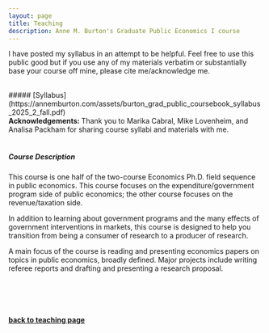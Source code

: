 ```yaml
---
layout: page
title: Teaching
description: Anne M. Burton's Graduate Public Economics I course
---
```


I have posted my syllabus in an attempt to be helpful. Feel free to use this public good but if you use any of my materials verbatim or substantially base your course off mine, please cite me/acknowledge me.

<br/>
##### [Syllabus](https://annemburton.com/assets/burton_grad_public_coursebook_syllabus_2025_2_fall.pdf)

<br/>
<strong> Acknowledgements: </strong> Thank you to Marika Cabral, Mike Lovenheim, and Analisa Packham for sharing course syllabi and materials with me.

<br/>
<br/>

##### Course Description

This course is one half of the two-course Economics Ph.D. field sequence in public economics. This course focuses on the expenditure/government program side of public economics; the other course focuses on the revenue/taxation side.

In addition to learning about government programs and the many effects of government interventions in markets, this course is designed to help you transition from being a consumer of research to a producer of research.

A main focus of the course is reading and presenting economics papers on topics in public economics, broadly defined. Major projects include writing referee reports and drafting and presenting a research proposal.


<br/>
<br/>
<br/>

#### [back to teaching page](https://annemburton.com/pages/teaching.html)

<!-- Note: this is how to write a comment in HTML. Everything in here won't show up on your webpage.-->

<!--
To increase the size of the title, use fewer # in front of the paper title.
To decrease the size of the title, use more #. 
To remove the italics, remove the * before and after the description
To remove the underline from the title, remove the <u> tags (<u> and </u>)
-->
